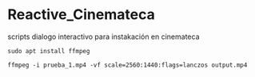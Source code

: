# Reactive_Cinemateca
scripts dialogo interactivo para instakación en cinemateca 

~~~
sudo apt install ffmpeg
~~~


~~~
ffmpeg -i prueba_1.mp4 -vf scale=2560:1440:flags=lanczos output.mp4  
~~~



